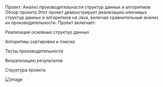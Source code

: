 Проект: Анализ производительности структур данных и алгоритмов
Обзор проекта
Этот проект демонстрирует реализацию ключевых структур данных и алгоритмов на Java, включая сравнительный анализ их производительности. Проект включает:

Реализации основных структур данных

Алгоритмы сортировки и поиска

Тесты производительности

Визуализацию результатов

Структура проекта

![image](https://github.com/user-attachments/assets/8f83858f-db98-46a0-89cb-22f08ddeac90)
